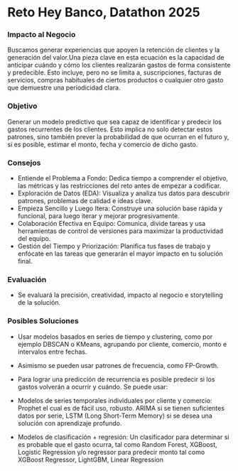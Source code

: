 # Reto Hey Banco, Datathon 2025


### Impacto al Negocio
Buscamos generar experiencias que apoyen la retención de clientes y la
generación del valor.Una pieza clave en esta ecuación es la capacidad de anticipar cuándo y cómo
los clientes realizarán gastos de forma consistente y predecible. Esto incluye,
pero no se limita a, suscripciones, facturas de servicios, compras habituales de
ciertos productos o cualquier otro gasto que demuestre una periodicidad clara.

### Objetivo
Generar un modelo predictivo que sea capaz de identificar y predecir los
gastos recurrentes de los clientes. Esto implica no solo detectar estos patrones,
sino también prever la probabilidad de que ocurran en el futuro y, si es posible,
estimar el monto, fecha y comercio de dicho gasto.

### Consejos
- Entiende el Problema a Fondo: Dedica tiempo a comprender el objetivo, las métricas y las restricciones del
reto antes de empezar a codificar.
- Exploración de Datos (EDA): Visualiza y analiza tus datos para descubrir patrones, problemas de calidad e
ideas clave.
- Empieza Sencillo y Luego Itera: Construye una solución base rápida y funcional, para luego iterar y mejorar
progresivamente.
- Colaboración Efectiva en Equipo: Comunica, divide tareas y usa herramientas de control de versiones para
maximizar la productividad del equipo.
- Gestión del Tiempo y Priorización: Planifica tus fases de trabajo y enfócate en las tareas que generarán el
mayor impacto en tu solución final.

### Evaluación 
- Se evaluará la precisión, creatividad,
impacto al negocio e storytelling de la
solución.

### Posibles Soluciones
- Usar modelos basados en series de tiempo y clustering, como por ejemplo DBSCAN o KMeans, 
agrupando por cliente, comercio, monto e intervalos entre fechas. 
- Asimismo se pueden usar patrones de frecuencia, como FP-Growth. 
- Para lograr una predicción de recurrencia es posible predecir si los gastos volverán a ocurrir y cuándo. Se puede usar:

- Modelos de series temporales individuales por cliente y comercio: Prophet el cual es de fácil uso, robusto. ARIMA si se tienen suficientes datos por serie, LSTM (Long Short-Term Memory) si se desea una solución con aprendizaje profundo. 
- Modelos de clasificación + regresión: Un clasificador para determinar si es probable que el gasto ocurra, tal como Random Forest, XGBoost, Logistic Regression y/o regressor para predecir monto tal como XGBoost Regressor, LightGBM, Linear Regression

